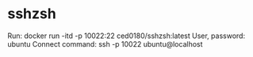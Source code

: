 # sshzsh

Run: docker run -itd -p 10022:22 ced0180/sshzsh:latest
User, password: ubuntu
Connect command: ssh -p 10022 ubuntu@localhost